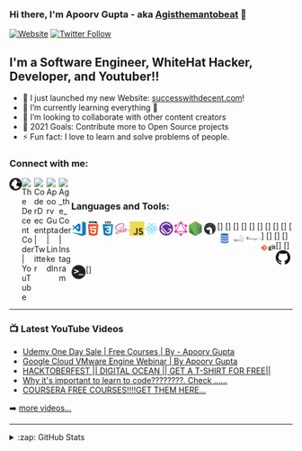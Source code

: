 ### Hi there, I'm Apoorv Gupta - aka [Agisthemantobeat][website] 👋

[![Website](https://img.shields.io/website?label=successwthdecent.com&style=for-the-badge&url=https%3A%2F%2Fcodestackr.com)](https://successwithdecent.com)
[![Twitter Follow](https://img.shields.io/twitter/follow/The_Decent_Coder?color=1DA1F2&logo=twitter&style=for-the-badge)](https://twitter.com/CoderDecent?s=03)

## I'm a Software Engineer,  WhiteHat Hacker, Developer, and Youtuber!!

- 🔭 I just launched my new Website: [successwithdecent.com][website]!
- 🌱 I’m currently learning everything 🤣
- 👯 I’m looking to collaborate with other content creators
- 🥅 2021 Goals: Contribute more to Open Source projects
- ⚡ Fun fact: I love to learn and solve problems of people.


### Connect with me:

[<img align="left" alt="successiwthdecent.com" width="22px" src="https://raw.githubusercontent.com/iconic/open-iconic/master/svg/globe.svg" />][website]
[<img align="left" alt="The Decent Coder | YouTube" width="22px" src="https://cdn.jsdelivr.net/npm/simple-icons@v3/icons/youtube.svg" />][youtube]
[<img align="left" alt="CoderDecent | Twitter" width="22px" src="https://cdn.jsdelivr.net/npm/simple-icons@v3/icons/twitter.svg" />][twitter]
[<img align="left" alt="Apoorv Gupta | LinkedIn" width="22px" src="https://cdn.jsdelivr.net/npm/simple-icons@v3/icons/linkedin.svg" />][linkedin]
[<img align="left" alt="Ag_the_Coder | Instagram" width="22px" src="https://cdn.jsdelivr.net/npm/simple-icons@v3/icons/instagram.svg" />][instagram]

<br />

### Languages and Tools:

[<img align="left" alt="Visual Studio Code" width="26px" src="https://raw.githubusercontent.com/github/explore/80688e429a7d4ef2fca1e82350fe8e3517d3494d/topics/visual-studio-code/visual-studio-code.png" />]
[<img align="left" alt="HTML5" width="26px" src="https://raw.githubusercontent.com/github/explore/80688e429a7d4ef2fca1e82350fe8e3517d3494d/topics/html/html.png" />]
[<img align="left" alt="CSS3" width="26px" src="https://raw.githubusercontent.com/github/explore/80688e429a7d4ef2fca1e82350fe8e3517d3494d/topics/css/css.png" />]
[<img align="left" alt="Sass" width="26px" src="https://raw.githubusercontent.com/github/explore/80688e429a7d4ef2fca1e82350fe8e3517d3494d/topics/sass/sass.png" />]
[<img align="left" alt="JavaScript" width="26px" src="https://raw.githubusercontent.com/github/explore/80688e429a7d4ef2fca1e82350fe8e3517d3494d/topics/javascript/javascript.png" />]
[<img align="left" alt="React" width="26px" src="https://raw.githubusercontent.com/github/explore/80688e429a7d4ef2fca1e82350fe8e3517d3494d/topics/react/react.png" />]
[<img align="left" alt="Gatsby" width="26px" src="https://raw.githubusercontent.com/github/explore/e94815998e4e0713912fed477a1f346ec04c3da2/topics/gatsby/gatsby.png" />]
[<img align="left" alt="GraphQL" width="26px" src="https://raw.githubusercontent.com/github/explore/80688e429a7d4ef2fca1e82350fe8e3517d3494d/topics/graphql/graphql.png" />]
[<img align="left" alt="Node.js" width="26px" src="https://raw.githubusercontent.com/github/explore/80688e429a7d4ef2fca1e82350fe8e3517d3494d/topics/nodejs/nodejs.png" />]
[<img align="left" alt="Deno" width="26px" src="https://raw.githubusercontent.com/github/explore/361e2821e2dea67711cde99c9c40ed357061cf27/topics/deno/deno.png" />]
[<img align="left" alt="SQL" width="26px" src="https://raw.githubusercontent.com/github/explore/80688e429a7d4ef2fca1e82350fe8e3517d3494d/topics/sql/sql.png" />]
[<img align="left" alt="MySQL" width="26px" src="https://raw.githubusercontent.com/github/explore/80688e429a7d4ef2fca1e82350fe8e3517d3494d/topics/mysql/mysql.png" />]
[<img align="left" alt="MongoDB" width="26px" src="https://raw.githubusercontent.com/github/explore/80688e429a7d4ef2fca1e82350fe8e3517d3494d/topics/mongodb/mongodb.png" />]
[<img align="left" alt="Git" width="26px" src="https://raw.githubusercontent.com/github/explore/80688e429a7d4ef2fca1e82350fe8e3517d3494d/topics/git/git.png" />]
[<img align="left" alt="GitHub" width="26px" src="https://raw.githubusercontent.com/github/explore/78df643247d429f6cc873026c0622819ad797942/topics/github/github.png" />]
[<img align="left" alt="Terminal" width="26px" src="https://raw.githubusercontent.com/github/explore/80688e429a7d4ef2fca1e82350fe8e3517d3494d/topics/terminal/terminal.png" />]

<br />
<br />

---

### 📺 Latest YouTube Videos

<!-- YOUTUBE:START -->
- [Udemy One Day Sale | Free Courses | By - Apoorv Gupta](https://youtu.be/De3vZnquyro?sub_confirmation=1)
- [Google Cloud VMware Engine Webinar | By Apoorv Gupta](https://youtu.be/41mywaAkPnU?sub_confirmation=1)
- [HACKTOBERFEST || DIGITAL OCEAN || GET A T-SHIRT FOR FREE||](https://youtu.be/9tMz2zcjf7I?sub_confirmation=1)
- [Why it's important to learn to code????????. Check ......](https://youtu.be/9UBYmbDLuHI?sub_confirmation=1)
- [COURSERA FREE COURSES!!!!GET THEM HERE...](https://youtu.be/zdqaF_i_GPc?sub_confirmation=1)
<!-- YOUTUBE:END -->

➡️ [more videos...](https://www.youtube.com/channel/UChXpfkBr16HsRHGiUlNzShg?sub_confirmation=1)

---

<details>
  <summary>:zap: GitHub Stats</summary>

  <img align="left" alt="codeSTACKr's GitHub Stats" src="https://github-readme-stats.codestackr.vercel.app/api?username=codeSTACKr&show_icons=true&hide_border=true" />

</details>

[website]: https://successiwithdecent.com
[course]: http://successwithdecent.com
[twitter]: https://twitter.com/CoderDecent?s=03
[youtube]: https://www.youtube.com/channel/UChXpfkBr16HsRHGiUlNzShg?sub_confirmation=1
[instagram]: https://instagram.com/ag_the_coder
[linkedin]: https://linkedin.com/in/apoorvguptahcl
[DSAlgo Playlist]: https://youtu.be/uJ5ecMkhAVw?sub_confirmation=1
[My Unboxing Playlist]: https://youtu.be/2vFPI6cdq5s?sub_confirmation=1

